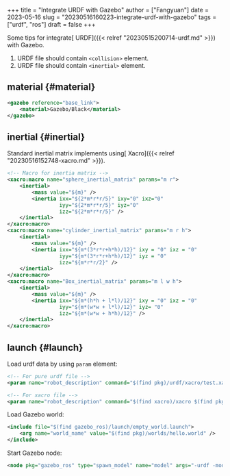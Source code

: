 +++
title = "Integrate URDF with Gazebo"
author = ["Fangyuan"]
date = 2023-05-16
slug = "20230516160223-integrate-urdf-with-gazebo"
tags = ["urdf", "ros"]
draft = false
+++

Some tips for integrate[ URDF]({{< relref "20230515200714-urdf.md" >}}) with Gazebo.

1.  URDF file should contain `<collision>` element.
2.  URDF file should contain `<inertial>` element.


## material {#material}

```xml
<gazebo reference="base_link">
    <material>Gazebo/Black</material>
</gazebo>
```


## inertial {#inertial}

Standard inertial matrix implements using[ Xacro]({{< relref "20230516152748-xacro.md" >}}).

```xml
<!-- Macro for inertia matrix -->
<xacro:macro name="sphere_inertial_matrix" params="m r">
    <inertial>
        <mass value="${m}" />
        <inertia ixx="${2*m*r*r/5}" ixy="0" ixz="0"
                 iyy="${2*m*r*r/5}" iyz="0"
                 izz="${2*m*r*r/5}" />
    </inertial>
</xacro:macro>
<xacro:macro name="cylinder_inertial_matrix" params="m r h">
    <inertial>
        <mass value="${m}" />
        <inertia ixx="${m*(3*r*r+h*h)/12}" ixy = "0" ixz = "0"
                 iyy="${m*(3*r*r+h*h)/12}" iyz = "0"
                 izz="${m*r*r/2}" />
    </inertial>
</xacro:macro>
<xacro:macro name="Box_inertial_matrix" params="m l w h">
    <inertial>
        <mass value="${m}" />
        <inertia ixx="${m*(h*h + l*l)/12}" ixy = "0" ixz = "0"
                 iyy="${m*(w*w + l*l)/12}" iyz= "0"
                 izz="${m*(w*w + h*h)/12}" />
    </inertial>
</xacro:macro>
```


## launch {#launch}

Load urdf data by using `param` element:

```xml
<!-- For pure urdf file -->
<param name="robot_description" command="$(find pkg)/urdf/xacro/test.xacro" />

<!-- For xacro file -->
<param name="robot_description" command="$(find xacro)/xacro $(find pkg)/urdf/xacro/test.urdf.xacro" />
```

Load Gazebo world:

```xml
<include file="$(find gazebo_ros)/launch/empty_world.launch">
    <arg name="world_name" value="$(find pkg)/worlds/hello.world" />
</include>
```

Start Gazebo node:

```xml
<node pkg="gazebo_ros" type="spawn_model" name="model" args="-urdf -model mycar -param robot_description"  />
```

